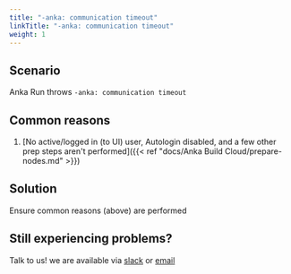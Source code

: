 ```yaml
---
title: "-anka: communication timeout"
linkTitle: "-anka: communication timeout"
weight: 1
---
```


## Scenario

Anka Run throws `-anka: communication timeout`

## Common reasons

1. [No active/logged in (to UI) user, Autologin disabled, and a few other prep steps aren't performed]({{< ref "docs/Anka Build Cloud/prepare-nodes.md" >}})

## Solution

Ensure common reasons (above) are performed

## Still experiencing problems?

Talk to us! we are available via [slack](https://slack.veertu.com/) or [email](mailto:support@veertu.com)

